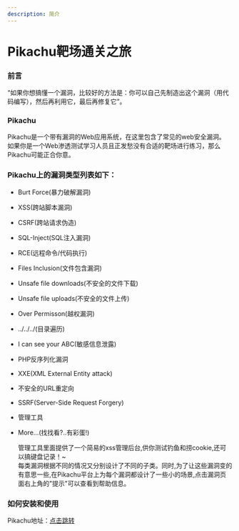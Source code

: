 ```yaml
---
description: 简介
---
```


# Pikachu靶场通关之旅

### 前言

“如果你想搞懂一个漏洞，比较好的方法是：你可以自己先制造出这个漏洞（用代码编写），然后再利用它，最后再修复它”。

### Pikachu

Pikachu是一个带有漏洞的Web应用系统，在这里包含了常见的web安全漏洞。 如果你是一个Web渗透测试学习人员且正发愁没有合适的靶场进行练习，那么Pikachu可能正合你意。

### Pikachu上的漏洞类型列表如下：

* Burt Force\(暴力破解漏洞\)
* XSS\(跨站脚本漏洞\)
* CSRF\(跨站请求伪造\)
* SQL-Inject\(SQL注入漏洞\)
* RCE\(远程命令/代码执行\)
* Files Inclusion\(文件包含漏洞\)
* Unsafe file downloads\(不安全的文件下载\)
* Unsafe file uploads\(不安全的文件上传\)
* Over Permisson\(越权漏洞\)
* ../../../\(目录遍历\)
* I can see your ABC\(敏感信息泄露\)
* PHP反序列化漏洞
* XXE\(XML External Entity attack\)
* 不安全的URL重定向
* SSRF\(Server-Side Request Forgery\)
* 管理工具
* More...\(找找看?..有彩蛋!\)

    管理工具里面提供了一个简易的xss管理后台,供你测试钓鱼和捞cookie,还可以搞键盘记录！~  
每类漏洞根据不同的情况又分别设计了不同的子类。同时,为了让这些漏洞变的有意思一些,在Pikachu平台上为每个漏洞都设计了一些小的场景,点击漏洞页面右上角的"提示"可以查看到帮助信息。

### 如何安装和使用

Pikachu地址：[点击跳转](https://github.com/zhuifengshaonianhanlu/pikachu)

### 


